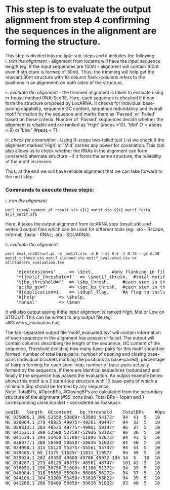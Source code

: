 # This step is to evaluate the output alignment from step 4 confirming the sequences in the alignment are forming the structure.

This step is divided into multiple sub-steps and it includes the following:  
i. _trim the alignment_ - alignment from locarna will have the input sequence length (eg. if the input sequences are 100nt - alignment will contain 100nt even if structure is formed of 30nt). Thus, the trimming will help get the relevant 30nt structure with 10-column flank (columns refers to the positions in an alignment) on both sides of the structure.  

ii.  _evaluate the alignment_ - the trimmed alignment is taken to evaluate using in-house method RNA-ScoRE. Here, each sequence is checked if it can form the structure proposed by LocARNA. It checks for individual base-pairing capability, sequence GC content, sequence redundancy and overall motif formation by the sequence and marks them as 'Passed' or 'Failed' based on these criteria. Number of 'Passed' sequences decide whether the alignment is reliable and are ranked as 'High' (#seqs ≥10), 'Mid' (7 < #seqs > 9) or 'Low' (#seqs < 7).  

iii. _check for covariation_ - Using R-scape two-tailed test (-s) we check if the alignment marked 'High' or 'Mid' carries any power for covariation. This tool also allows us to check whether the RNAs in the alignment can form conserved alternate structure - if it forms the same structure, the reliability of the motif increases.  

Thus, at the end we will have reliable alignment that we can take forward to the next step.  

### Commands to execute these steps:
i. _trim the alignment_

	perl trimAlignment.pl result.stk ${i}_motif.sto ${i}_motif.fasta ${i}_motif.afa

Here, it takes the output alignment from locARNA step (result.stk) and writes 3 output files which can be used for different tools (eg: .sto - Rscape, Infernal; .fasta - RNAz; .afa - SQUARNA).  

ii. _evaluate the alignment_

	perl eval_rnaStruct.pl -e _motif.sto -d 0 --mt 0.5 -t 0.75 --gc 0.30 motif_trimmed.sto motif_cleaned.sto motif_evaluated.tsv >> allClusters_evaluation.tsv

<pre>
	'e|extension=s'		=> \$ext, 		#any flanking in filename that should be replaced. mandatory to remove .sto from extension - to obtain clean output filename
	'mt|motif_threshold=f'	=> \$motif_thresh, 	#total motif threshold [0.0-1.0] => set to 0.5 for evaluation/cleaning step
	't|bp_threshold=f'	=> \$bp_thresh, 	#each stem in the motif should have x% of base-pairs [0.0-1.0] => set to 0.75 for evaluation/cleaning step
	'gc|bp_gc=f'		=> \$gc_bp_thresh, 	#each stem in the motif should have x% of GC/CG base-pairs [0.0-1.0] -> set to 0.30
	'd|duplication=i'	=> \$dupl_flag,		#A flag to include duplications in the alignment and all the calculations: 0: duplications OFF - removes duplicationsand 1: duplications ON, retains duplications in the alignment
	'h|help'		=> \$help,
	'manual'		=> \$man
</pre>

It will also output saying if the input alignment is ranked High, Mid or Low on STDOUT. This can be written to any output file (eg: allClusters_evaluation.tsv)

The tab-separated output file 'motif_evaluated.tsv' will contain information of each sequence in the alignment has passed or failed. The output will contain columns describing the length of the sequence, GC content of the sequence, Threshold deciding how many base-pairs for this motif should be formed, number of total base-pairs, number of opening and closing base-pairs (individual brackets marking the positions as base-paired), percentage of hairpin forming for each stem-loop, number of base-pairs actually formed by the sequence, if there are identical sequences (redundant) and finally if the sequence has passed the evaluation. An output example below shows this motif is a 2 stem-loop structure with 10 base-pairs of which a minimum 5bp should be formed by any sequence.  
Note: TotalBPs, #OpenBPs, #ClosingBPs are calculated from the secondary structure of the alignment (#SS_cons line). Total BPs - 1open and 1 corresponding close bracket - considered as 1basepair. 

<pre>
seqID	length	GCcontent	bp_threshold	TotalBPs	#OpenBPs	#ClosingBPs	HairpinBPs_per	#BPsActuallyForming	RedundantRNAcandidates	Evaluation
NC_035006.1_306_53550_53800r-53986_54172r	94	41	5	10	10	10	60.00,100.00,	5		Passed
NC_030064.1_279_48825_49075r-49261_49447r	94	33	5	10	10	10	60.00,60.00,	0		Fail
NC_029813.1_283_49525_49775r-49961_50147r	96	37	5	10	10	10	40.00,60.00,	0		Fail
NC_041531.1_300_52500_52750r-52936_53122r	96	36	5	10	10	10	60.00,40.00,	0		Fail
NC_041539.1_294_51450_51700r-51886_52072r	94	43	5	10	10	10	100.00,100.00,	10		Passed
NC_036977.1_288_50400_50650r-50836_51022r	94	40	5	10	10	10	80.00,100.00,	9		Passed
NC_034990.1_315_55125_55375r-55561_55747r	94	41	5	10	10	10	80.00,100.00,	9		Passed
NC_039465.1_65_11375_11625r-11811_11997r	94	39	5	10	10	10	100.00,100.00,	10		Passed
NC_039924.1_282_49350_49600-49786_49972	104	34	5	10	10	10	80.00,60.00,	4		Fail
NC_034287.1_275_48125_48375r-48561_48747r	101	42	5	10	8	10	40.00,0.00,	0		Fail
NC_036052.1_290_50750_51000r-51186_51372r	94	39	5	10	10	10	100.00,100.00,	10		Passed
NC_040984.1_318_55650_55900r-56086_56272r	94	37	5	10	10	10	80.00,100.00,	9	NC_035566.1_301_52675_52925r-53111_53297r	Passed
NC_044106.1_304_53200_53450r-53636_53822r	94	39	5	10	10	10	100.00,100.00,	10		Passed
NC_041266.1_288_50400_50650r-50836_51022r	93	40	5	10	10	10	80.00,80.00,	8		Passed
</pre>


